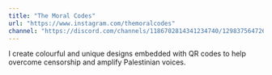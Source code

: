 ```yaml
---
title: "The Moral Codes"
url: "https://www.instagram.com/themoralcodes"
channel: "https://discord.com/channels/1186702814341234740/1298375647269355520"
---
```


I create colourful and unique designs embedded with QR codes to help overcome censorship and amplify Palestinian voices.
